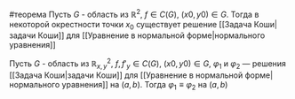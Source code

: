 #теорема
Пусть $G$ - область из $\mathbb{R}^2$, $f \in C(G)$, $(x0, y0) \in G$. Тогда в некоторой окрестности точки $x_0$ существует решение [[Задача Коши|задачи Коши]] для [[Уравнение в нормальной форме|нормального уравнения]]

Пусть $G$ - область из $\mathbb{R}^2_{x, y}$, $f, f′_y \in C(G)$, $(x0, y0) \in G$, $\varphi_1$ и $\varphi_2$ — решения [[Задача Коши|задачи Коши]] для [[Уравнение в нормальной форме|нормального уравнения]] на $(a, b)$. Тогда $\varphi_1 \equiv \varphi_2$ на $(a, b)$
